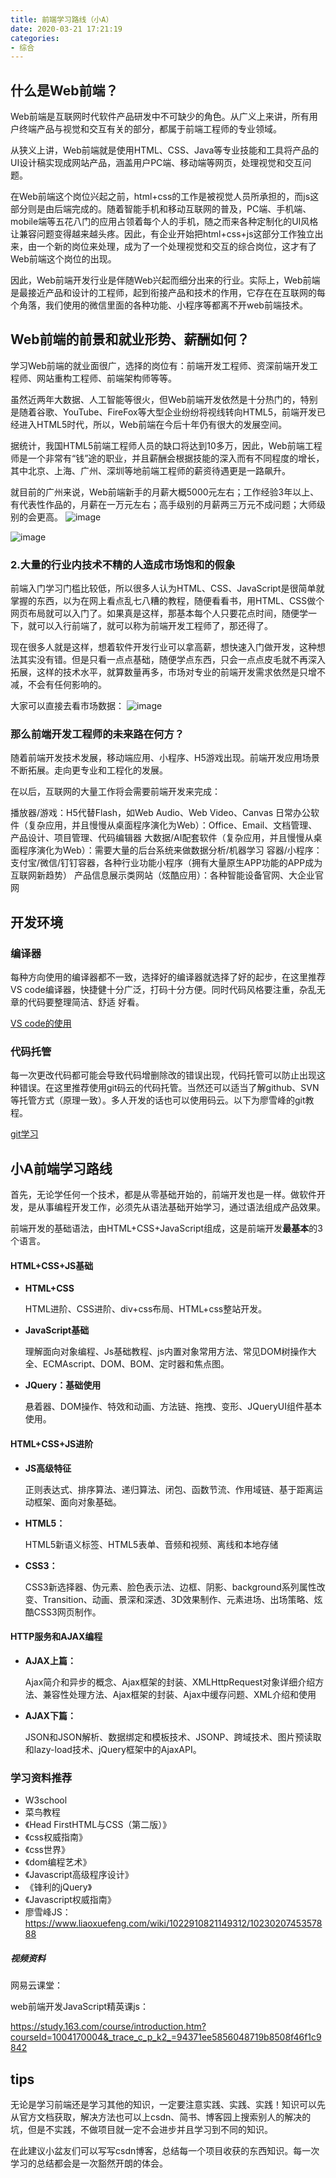 ```yaml
---
title: 前端学习路线（小A）
date: 2020-03-21 17:21:19
categories:
- 综合
---
```

## 什么是Web前端？

Web前端是互联网时代软件产品研发中不可缺少的角色。从广义上来讲，所有用户终端产品与视觉和交互有关的部分，都属于前端工程师的专业领域。

从狭义上讲，Web前端就是使用HTML、CSS、Java等专业技能和工具将产品的UI设计稿实现成网站产品，涵盖用户PC端、移动端等网页，处理视觉和交互问题。

在Web前端这个岗位兴起之前，html+css的工作是被视觉人员所承担的，而js这部分则是由后端完成的。随着智能手机和移动互联网的普及，PC端、手机端、mobile端等五花八门的应用占领着每个人的手机，随之而来各种定制化的UI风格让兼容问题变得越来越头疼。因此，有企业开始把html+css+js这部分工作独立出来，由一个新的岗位来处理，成为了一个处理视觉和交互的综合岗位，这才有了Web前端这个岗位的出现。

因此，Web前端开发行业是伴随Web兴起而细分出来的行业。实际上，Web前端是最接近产品和设计的工程师，起到衔接产品和技术的作用，它存在在互联网的每个角落，我们使用的微信里面的各种功能、小程序等都离不开web前端技术。

## Web前端的前景和就业形势、薪酬如何？

学习Web前端的就业面很广，选择的岗位有：前端开发工程师、资深前端开发工程师、网站重构工程师、前端架构师等等。

虽然近两年大数据、人工智能等很火，但Web前端开发依然是十分热门的，特别是随着谷歌、YouTube、FireFox等大型企业纷纷将视线转向HTML5，前端开发已经进入HTML5时代，所以，Web前端在今后十年仍有很大的发展空间。

据统计，我国HTML5前端工程师人员的缺口将达到10多万，因此，Web前端工程师是一个非常有“钱”途的职业，并且薪酬会根据技能的深入而有不同程度的增长，其中北京、上海、广州、深圳等地前端工程师的薪资待遇更是一路飙升。

就目前的广州来说，Web前端新手的月薪大概5000元左右；工作经验3年以上、有代表性作品的，月薪在一万元左右；高手级别的月薪两三万元不成问题；大师级别的会更高。
![image](https://pic3.zhimg.com/80/v2-f015ec98793b5375823035ac566d139a_hd.jpg)

![image](https://pic3.zhimg.com/80/v2-f05fb27927cfbfda7cd1e2c26c227a6e_hd.jpg)

### 2.大量的行业内技术不精的人造成市场饱和的假象

前端入门学习门槛比较低，所以很多人认为HTML、CSS、JavaScript是很简单就掌握的东西，以为在网上看点乱七八糟的教程，随便看看书，用HTML、CSS做个网页布局就可以入门了。如果真是这样，那基本每个人只要花点时间，随便学一下，就可以入行前端了，就可以称为前端开发工程师了，那还得了。

现在很多人就是这样，想着软件开发行业可以拿高薪，想快速入门做开发，这种想法其实没有错。但是只看一点点基础，随便学点东西，只会一点点皮毛就不再深入拓展，这样的技术水平，就算数量再多，市场对专业的前端开发需求依然是只增不减，不会有任何影响的。

大家可以直接去看市场数据：
![image](https://pic1.zhimg.com/80/v2-3200273b2321981e44db86da3833f778_hd.jpg)

### 那么前端开发工程师的未来路在何方？

随着前端开发技术发展，移动端应用、小程序、H5游戏出现。前端开发应用场景不断拓展。走向更专业和工程化的发展。

在以后，互联网的大量工作将会需要前端开发来完成：

播放器/游戏：H5代替Flash，如Web Audio、Web Video、Canvas
日常办公软件（复杂应用，并且慢慢从桌面程序演化为Web）：Office、Email、文档管理、产品设计、项目管理、代码编辑器
大数据/AI配套软件（复杂应用，并且慢慢从桌面程序演化为Web）：需要大量的后台系统来做数据分析/机器学习
容器/小程序：支付宝/微信/钉钉容器，各种行业功能小程序（拥有大量原生APP功能的APP成为互联网新趋势）
产品信息展示类网站（炫酷应用）：各种智能设备官网、大企业官网

## 开发环境

### 编译器
每种方向使用的编译器都不一致，选择好的编译器就选择了好的起步，在这里推荐VS code编译器，快捷健十分广泛，打码十分方便。同时代码风格要注重，杂乱无章的代码要整理简洁、舒适 好看。

[VS code的使用](https://www.jianshu.com/p/11554732b323)

### 代码托管
每一次更改代码都可能会导致代码增删除改的错误出现，代码托管可以防止出现这种错误。在这里推荐使用git码云的代码托管。当然还可以适当了解github、SVN等托管方式（原理一致）。多人开发的话也可以使用码云。以下为廖雪峰的git教程。

[git学习](https://www.liaoxuefeng.com/wiki/896043488029600)



## 小A前端学习路线

首先，无论学任何一个技术，都是从零基础开始的，前端开发也是一样。做软件开发，是从事编程开发工作，必须先从语法基础开始学习，通过语法组成产品效果。

前端开发的基础语法，由HTML+CSS+JavaScript组成，这是前端开发**最基本**的3个语言。


 #### HTML+CSS+JS基础

- **HTML+CSS**

  HTML进阶、CSS进阶、div+css布局、HTML+css整站开发。

- **JavaScript基础**

  理解面向对象编程、Js基础教程、js内置对象常用方法、常见DOM树操作大全、ECMAscript、DOM、BOM、定时器和焦点图。

- **JQuery：基础使用**

  悬着器、DOM操作、特效和动画、方法链、拖拽、变形、JQueryUI组件基本使用。

#### HTML+CSS+JS进阶

- **JS高级特征**

  正则表达式、排序算法、递归算法、闭包、函数节流、作用域链、基于距离运动框架、面向对象基础。

- **HTML5：**

  HTML5新语义标签、HTML5表单、音频和视频、离线和本地存储
- **CSS3：**

  CSS3新选择器、伪元素、脸色表示法、边框、阴影、background系列属性改变、Transition、动画、景深和深透、3D效果制作、元素进场、出场策略、炫酷CSS3网页制作。

#### HTTP服务和AJAX编程

- **AJAX上篇：**
  
  Ajax简介和异步的概念、Ajax框架的封装、XMLHttpRequest对象详细介绍方法、兼容性处理方法、Ajax框架的封装、Ajax中缓存问题、XML介绍和使用

- **AJAX下篇：**

  JSON和JSON解析、数据绑定和模板技术、JSONP、跨域技术、图片预读取和lazy-load技术、jQuery框架中的AjaxAPI。
  
  
### 学习资料推荐
- W3school
- 菜鸟教程
- 《Head FirstHTML与CSS（第二版）》
- 《css权威指南》
- 《css世界》
- 《dom编程艺术》
- 《Javascript高级程序设计》
- 《锋利的jQuery》
- 《Javascript权威指南》
- 廖雪峰JS：https://www.liaoxuefeng.com/wiki/1022910821149312/1023020745357888 

##### 视频资料
网易云课堂：

web前端开发JavaScript精英课js：

https://study.163.com/course/introduction.htm?courseId=1004170004&_trace_c_p_k2_=94371ee5856048719b8508f46f1c9842

## tips
无论是学习前端还是学习其他的知识，一定要注意实践、实践、实践！知识可以先从官方文档获取，解决方法也可以上csdn、简书、博客园上搜索别人的解决的坑，但是不实践，不做项目就一定不会进步并且学习到不同的知识。

在此建议小盆友们可以写写csdn博客，总结每一个项目收获的东西知识。每一次学习的总结都会是一次豁然开朗的体会。
